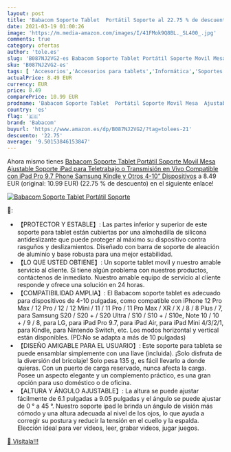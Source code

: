 ```yaml
---
layout: post
title: 'Babacom Soporte Tablet  Portátil Soporte al 22.75 % de descuento'
date: 2021-03-19 01:00:26
image: 'https://m.media-amazon.com/images/I/41FMok9Q8BL._SL400_.jpg'
comments: true
category: ofertas
author: 'tole.es'
slug: 'B087NJ2VG2-es Babacom Soporte Tablet Portátil Soporte Movil Mesa...'
sku: 'B087NJ2VG2-es'
tags: [ 'Accesorios','Accesorios para tablets','Informática','Soportes para tablets','babacom','ipad', ]
actualPrice: 8.49 EUR
currency: EUR
price: 8.49
comparePrice: 10.99 EUR
prodname: 'Babacom Soporte Tablet  Portátil Soporte Movil Mesa  Ajustable Soporte iPad para Teletrabajo o Transmisión en Vivo  Compatible con iPad Pro 9.7  Phone  Samsung  Kindle y Otros 4-10” Dispositivos'
country: 'es'
flag: '🇪🇸'
brand: 'Babacom'
buyurl: 'https://www.amazon.es/dp/B087NJ2VG2/?tag=tolees-21'
descuento: '22.75'
average: '9.50153846153847'
---
```


Ahora mismo tienes [Babacom Soporte Tablet  Portátil Soporte Movil Mesa  Ajustable Soporte iPad para Teletrabajo o Transmisión en Vivo  Compatible con iPad Pro 9.7  Phone  Samsung  Kindle y Otros 4-10” Dispositivos](https://www.amazon.es/dp/B087NJ2VG2/?tag=tolees-21) a 8.49 EUR (original: 10.99 EUR) (22.75 %  de descuento) en el siguiente enlace!

[![Babacom Soporte Tablet  Portátil Soporte](https://m.media-amazon.com/images/I/41FMok9Q8BL._SL400_.jpg)](https://www.amazon.es/dp/B087NJ2VG2/?tag=tolees-21)

🔎:

- 【PROTECTOR Y ESTABLE】: Las partes inferior y superior de este soporte para tablet están cubiertas por una almohadilla de silicona antideslizante que puede proteger al máximo su dispositivo contra rasguños y deslizamientos. Diseñado con barra de soporte de aleación de aluminio y base robusta para una mejor estabilidad.
- 【LO QUE USTED OBTIENE】: Un soporte tablet movil y nuestro amable servicio al cliente. Si tiene algún problema con nuestros productos, contáctenos de inmediato. Nuestro amable equipo de servicio al cliente responde y ofrece una solución en 24 horas.
- 【COMPATIBILIDAD AMPLIA】: El Babacom soporte tablet es adecuado para dispositivos de 4-10 pulgadas, como compatible con iPhone 12 Pro Max / 12 Pro / 12 / 12 Mini / 11 / 11 Pro / 11 Pro Max / XR / X / 8 / 8 Plus / 7, para Samsung S20 / S20 + / S20 Ultra / S10 / S10 + / S10e, Note 10 / 10 + / 9 / 8, para LG, para iPad Pro 9.7, para iPad Air, para iPad Mini 4/3/2/1, para Kindle, para Nintendo Switch, etc. Los modos horizontal y vertical están disponibles. (PD:No se adapta a más de 10 pulgadas)
- 【DISEÑO AMIGABLE PARA EL USUARIO】: Este soporte para tableta se puede ensamblar simplemente con una llave (incluida). ¡Solo disfruta de la diversión del bricolaje! Solo pesa 135 g, es fácil llevarlo a donde quieras. Con un puerto de carga reservado, nunca afecta la carga. Posee un aspecto elegante y un complemento práctico, es una gran opción para uso doméstico o de oficina.
- 【ALTURA Y ÁNGULO AJUSTABLE】: La altura se puede ajustar fácilmente de 6.1 pulgadas a 9.05 pulgadas y el ángulo se puede ajustar de 0 ° a 45 °. Nuestro soporte ipad le brinda un ángulo de visión más cómodo y una altura adecuada al nivel de los ojos, lo que ayuda a corregir su postura y reducir la tensión en el cuello y la espalda. Elección ideal para ver videos, leer, grabar videos, jugar juegos.

[🛒 Visítala!!!](https://www.amazon.es/dp/B087NJ2VG2/?tag=tolees-21)
